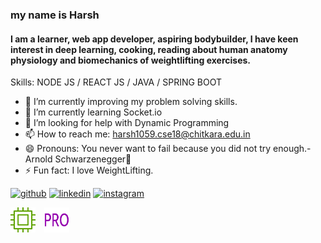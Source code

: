 ### my name is Harsh
#### I am a learner, web app developer, aspiring bodybuilder, I have keen interest in deep learning, cooking, reading about human anatomy physiology and biomechanics of weightlifting exercises.


Skills: NODE JS / REACT JS / JAVA / SPRING BOOT

- 🔭 I’m currently improving my problem solving skills.  
- 🌱 I’m currently learning Socket.io 
- 🤔 I’m looking for help with Dynamic Programming 
- 📫 How to reach me: harsh1059.cse18@chitkara.edu.in 
- 😄 Pronouns: You never want to fail because you did not try enough.-Arnold Schwarzenegger💪 
- ⚡ Fun fact: I love WeightLifting. 


[<img src='https://cdn.jsdelivr.net/npm/simple-icons@3.0.1/icons/github.svg' alt='github' height='40'>](https://github.com/https://github.com/erharshbhatia)  [<img src='https://cdn.jsdelivr.net/npm/simple-icons@3.0.1/icons/linkedin.svg' alt='linkedin' height='40'>](https://www.linkedin.com/in/https://www.linkedin.com/in/er-harsh-bhatia//)  [<img src='https://cdn.jsdelivr.net/npm/simple-icons@3.0.1/icons/instagram.svg' alt='instagram' height='40'>](https://www.instagram.com/https://www.instagram.com/harsh_bhatia___//)  

<a href='https://docs.github.com/en/developers'><img src='https://raw.githubusercontent.com/acervenky/animated-github-badges/master/assets/devbadge.gif' width='40' height='40'></a> <a href='https://github.com/pricing'><img src='https://raw.githubusercontent.com/acervenky/animated-github-badges/master/assets/pro.gif' width='40' height='40'></a> 

